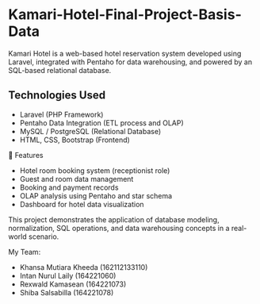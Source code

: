 # Kamari-Hotel-Final-Project-Basis-Data

Kamari Hotel is a web-based hotel reservation system developed using Laravel, integrated with Pentaho for data warehousing, and powered by an SQL-based relational database.

## Technologies Used
- Laravel (PHP Framework)
- Pentaho Data Integration (ETL process and OLAP)
- MySQL / PostgreSQL (Relational Database)
- HTML, CSS, Bootstrap (Frontend)

📌 Features
- Hotel room booking system (receptionist role)
- Guest and room data management
- Booking and payment records
- OLAP analysis using Pentaho and star schema
- Dashboard for hotel data visualization

This project demonstrates the application of database modeling, normalization, SQL operations, and data warehousing concepts in a real-world scenario.

My Team: 
- Khansa Mutiara Kheeda (162112133110)
- Intan Nurul Laily (164221060)
- Rexwald Kamasean (164221073)
- Shiba Salsabilla (164221078)
